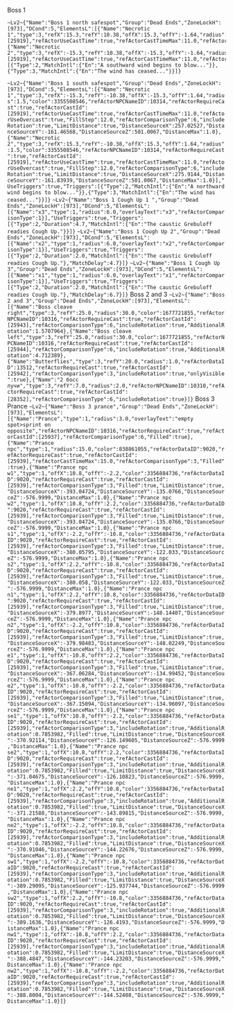 Boss 1
```
~Lv2~{"Name":"Boss 1 north safespot","Group":"Dead Ends","ZoneLockH":[973],"DCond":5,"ElementsL":[{"Name":"Necrotic 1","type":3,"refX":15.3,"refY":10.38,"offX":15.3,"offY":-1.64,"radius":1.5,"color":3355508546,"refActorNPCNameID":10314,"refActorRequireCast":true,"refActorCastId":[25919],"refActorUseCastTime":true,"refActorCastTimeMax":11.0,"refActorUseOvercast":true,"FillStep":12.0,"refActorComparisonType":6,"includeRotation":true,"LimitDistance":true,"DistanceSourceX":275.7701,"DistanceSourceY":-194.28917,"DistanceSourceZ":501.0067,"DistanceMax":1.0},{"Name":"Necrotic 2","type":3,"refX":-15.3,"refY":10.38,"offX":-15.3,"offY":-1.64,"radius":1.5,"color":3355508546,"refActorNPCNameID":10314,"refActorRequireCast":true,"refActorCastId":[25919],"refActorUseCastTime":true,"refActorCastTimeMax":11.0,"refActorUseOvercast":true,"FillStep":12.0,"refActorComparisonType":6,"includeRotation":true,"LimitDistance":true,"DistanceSourceX":256.99652,"DistanceSourceY":-194.0715,"DistanceSourceZ":501.0067,"DistanceMax":1.0}],"UseTriggers":true,"Triggers":[{"Type":2,"MatchIntl":{"En":"A southward wind begins to blow..."}},{"Type":3,"MatchIntl":{"En":"The wind has ceased..."}}]}
```
```~Lv2~{"Name":"Boss 1 south safespot","Group":"Dead Ends","ZoneLockH":[973],"DCond":5,"ElementsL":[{"Name":"Necrotic 1","type":3,"refX":-15.3,"refY":-10.38,"offX":-15.3,"offY":1.64,"radius":1.5,"color":3355508546,"refActorNPCNameID":10314,"refActorRequireCast":true,"refActorCastId":[25919],"refActorUseCastTime":true,"refActorCastTimeMax":11.0,"refActorUseOvercast":true,"FillStep":12.0,"refActorComparisonType":6,"includeRotation":true,"LimitDistance":true,"DistanceSourceX":257.02527,"DistanceSourceY":-161.46568,"DistanceSourceZ":501.0067,"DistanceMax":1.0},{"Name":"Necrotic 2","type":3,"refX":15.3,"refY":-10.38,"offX":15.3,"offY":1.64,"radius":1.5,"color":3355508546,"refActorNPCNameID":10314,"refActorRequireCast":true,"refActorCastId":[25919],"refActorUseCastTime":true,"refActorCastTimeMax":11.0,"refActorUseOvercast":true,"FillStep":12.0,"refActorComparisonType":6,"includeRotation":true,"LimitDistance":true,"DistanceSourceX":275.9144,"DistanceSourceY":-161.83939,"DistanceSourceZ":501.0067,"DistanceMax":1.0}],"UseTriggers":true,"Triggers":[{"Type":2,"MatchIntl":{"En":"A northward wind begins to blow..."}},{"Type":3,"MatchIntl":{"En":"The wind has ceased..."}}]}```
```~Lv2~{"Name":"Boss 1 Cough Up 1 ","Group":"Dead Ends","ZoneLockH":[973],"DCond":5,"ElementsL":[{"Name":"x3","type":1,"radius":6.0,"overlayText":"x3","refActorComparisonType":1}],"UseTriggers":true,"Triggers":[{"Type":2,"Duration":4.7,"MatchIntl":{"En":"The caustic Grebuloff readies Cough Up."}}]}```
```~Lv2~{"Name":"Boss 1 Cough Up 2","Group":"Dead Ends","ZoneLockH":[973],"DCond":5,"ElementsL":[{"Name":"x2","type":1,"radius":6.0,"overlayText":"x2","refActorComparisonType":1}],"UseTriggers":true,"Triggers":[{"Type":2,"Duration":2.0,"MatchIntl":{"En":"The caustic Grebuloff readies Cough Up."},"MatchDelay":4.7}]}```
```~Lv2~{"Name":"Boss 1 Cough Up 3","Group":"Dead Ends","ZoneLockH":[973],"DCond":5,"ElementsL":[{"Name":"x1","type":1,"radius":6.0,"overlayText":"x1","refActorComparisonType":1}],"UseTriggers":true,"Triggers":[{"Type":2,"Duration":2.0,"MatchIntl":{"En":"The caustic Grebuloff readies Cough Up."},"MatchDelay":6.7}]}```
Boss 2 and 3
```~Lv2~{"Name":"Boss 2 and 3","Group":"Dead Ends","ZoneLockH":[973],"ElementsL":[{"Name":"Boss cleave right","type":3,"refY":25.0,"radius":30.0,"color":1677721855,"refActorNPCNameID":10316,"refActorRequireCast":true,"refActorCastId":[25943],"refActorComparisonType":6,"includeRotation":true,"AdditionalRotation":1.5707964},{"Name":"Boss cleave left","type":3,"refY":25.0,"radius":30.0,"color":1677721855,"refActorNPCNameID":10316,"refActorRequireCast":true,"refActorCastId":[25944],"refActorComparisonType":6,"includeRotation":true,"AdditionalRotation":4.712389},{"Name":"Butterflies","type":3,"refY":20.0,"radius":1.0,"refActorDataID":13512,"refActorRequireCast":true,"refActorCastId":[25942],"refActorComparisonType":3,"includeRotation":true,"onlyVisible":true},{"Name":"2 босс лучи","type":3,"refY":7.0,"radius":2.0,"refActorNPCNameID":10310,"refActorRequireCast":true,"refActorCastId":[28352],"refActorComparisonType":6,"includeRotation":true}]}```
Boss 3 Prance
```~Lv2~{"Name":"Boss 3 prance","Group":"Dead Ends","ZoneLockH":[973],"ElementsL":[{"Name":"Prance","type":1,"radius":3.0,"overlayText":"empty spot>sprint on opposite","refActorNPCNameID":10316,"refActorRequireCast":true,"refActorCastId":[25937],"refActorComparisonType":6,"Filled":true},{"Name":"Prance npc","type":1,"radius":15.0,"color":838861055,"refActorDataID":9020,"refActorRequireCast":true,"refActorCastId":[25939],"refActorCastTimeMax":15.0,"refActorComparisonType":3,"Filled":true},{"Name":"Prance npc w1","type":1,"offX":10.8,"offY":-2.2,"color":3356884736,"refActorDataID":9020,"refActorRequireCast":true,"refActorCastId":[25939],"refActorComparisonType":3,"Filled":true,"LimitDistance":true,"DistanceSourceX":-393.04724,"DistanceSourceY":-135.0766,"DistanceSourceZ":-576.9999,"DistanceMax":1.0},{"Name":"Prance npc w2","type":1,"offX":10.8,"offY":2.2,"color":3356884736,"refActorDataID":9020,"refActorRequireCast":true,"refActorCastId":[25939],"refActorComparisonType":3,"Filled":true,"LimitDistance":true,"DistanceSourceX":-393.04724,"DistanceSourceY":-135.0766,"DistanceSourceZ":-576.9999,"DistanceMax":1.0},{"Name":"Prance npc s1","type":1,"offX":-2.2,"offY":-10.8,"color":3356884736,"refActorDataID":9020,"refActorRequireCast":true,"refActorCastId":[25939],"refActorComparisonType":3,"Filled":true,"LimitDistance":true,"DistanceSourceX":-380.05795,"DistanceSourceY":-122.033,"DistanceSourceZ":-576.9999,"DistanceMax":1.0},{"Name":"Prance npc s2","type":1,"offX":2.2,"offY":-10.8,"color":3356884736,"refActorDataID":9020,"refActorRequireCast":true,"refActorCastId":[25939],"refActorComparisonType":3,"Filled":true,"LimitDistance":true,"DistanceSourceX":-380.058,"DistanceSourceY":-122.033,"DistanceSourceZ":-576.9999,"DistanceMax":1.0},{"Name":"Prance npc n1","type":1,"offX":2.2,"offY":10.8,"color":3356884736,"refActorDataID":9020,"refActorRequireCast":true,"refActorCastId":[25939],"refActorComparisonType":3,"Filled":true,"LimitDistance":true,"DistanceSourceX":-379.8977,"DistanceSourceY":-148.14407,"DistanceSourceZ":-576.9999,"DistanceMax":1.0},{"Name":"Prance npc n2","type":1,"offX":-2.2,"offY":10.8,"color":3356884736,"refActorDataID":9020,"refActorRequireCast":true,"refActorCastId":[25939],"refActorComparisonType":3,"Filled":true,"LimitDistance":true,"DistanceSourceX":-379.98483,"DistanceSourceY":-148.02249,"DistanceSourceZ":-576.9999,"DistanceMax":1.0},{"Name":"Prance npc e1","type":1,"offX":-10.8,"offY":2.2,"color":3356884736,"refActorDataID":9020,"refActorRequireCast":true,"refActorCastId":[25939],"refActorComparisonType":3,"Filled":true,"LimitDistance":true,"DistanceSourceX":-367.06284,"DistanceSourceY":-134.99452,"DistanceSourceZ":-576.9999,"DistanceMax":1.0},{"Name":"Prance npc e2","type":1,"offX":-10.8,"offY":-2.2,"color":3356884736,"refActorDataID":9020,"refActorRequireCast":true,"refActorCastId":[25939],"refActorComparisonType":3,"Filled":true,"LimitDistance":true,"DistanceSourceX":-367.15094,"DistanceSourceY":-134.96097,"DistanceSourceZ":-576.9999,"DistanceMax":1.0},{"Name":"Prance npc se1","type":1,"offX":10.8,"offY":-2.2,"color":3356884736,"refActorDataID":9020,"refActorRequireCast":true,"refActorCastId":[25939],"refActorComparisonType":3,"includeRotation":true,"AdditionalRotation":0.7853982,"Filled":true,"LimitDistance":true,"DistanceSourceX":-370.92114,"DistanceSourceY":-126.149605,"DistanceSourceZ":-576.9999,"DistanceMax":1.0},{"Name":"Prance npc se2","type":1,"offX":10.8,"offY":2.2,"color":3356884736,"refActorDataID":9020,"refActorRequireCast":true,"refActorCastId":[25939],"refActorComparisonType":3,"includeRotation":true,"AdditionalRotation":0.7853982,"Filled":true,"LimitDistance":true,"DistanceSourceX":-371.04675,"DistanceSourceY":-126.10823,"DistanceSourceZ":-576.9999,"DistanceMax":1.0},{"Name":"Prance npc ne1","type":1,"offX":2.2,"offY":10.8,"color":3356884736,"refActorDataID":9020,"refActorRequireCast":true,"refActorCastId":[25939],"refActorComparisonType":3,"includeRotation":true,"AdditionalRotation":0.7853982,"Filled":true,"LimitDistance":true,"DistanceSourceX":-371.21588,"DistanceSourceY":-143.89815,"DistanceSourceZ":-576.9999,"DistanceMax":1.0},{"Name":"Prance npc ne2","type":1,"offX":-2.2,"offY":10.8,"color":3356884736,"refActorDataID":9020,"refActorRequireCast":true,"refActorCastId":[25939],"refActorComparisonType":3,"includeRotation":true,"AdditionalRotation":0.7853982,"Filled":true,"LimitDistance":true,"DistanceSourceX":-370.91046,"DistanceSourceY":-144.22676,"DistanceSourceZ":-576.9999,"DistanceMax":1.0},{"Name":"Prance npc sw1","type":1,"offX":-2.2,"offY":-10.8,"color":3356884736,"refActorDataID":9020,"refActorRequireCast":true,"refActorCastId":[25939],"refActorComparisonType":3,"includeRotation":true,"AdditionalRotation":0.7853982,"Filled":true,"LimitDistance":true,"DistanceSourceX":-389.29095,"DistanceSourceY":-125.937744,"DistanceSourceZ":-576.9999,"DistanceMax":1.0},{"Name":"Prance npc sw2","type":1,"offX":2.2,"offY":-10.8,"color":3356884736,"refActorDataID":9020,"refActorRequireCast":true,"refActorCastId":[25939],"refActorComparisonType":3,"includeRotation":true,"AdditionalRotation":0.7853982,"Filled":true,"LimitDistance":true,"DistanceSourceX":-389.1636,"DistanceSourceY":-126.4193,"DistanceSourceZ":-576.9999,"DistanceMax":1.0},{"Name":"Prance npc nw1","type":1,"offX":-10.8,"offY":2.2,"color":3356884736,"refActorDataID":9020,"refActorRequireCast":true,"refActorCastId":[25939],"refActorComparisonType":3,"includeRotation":true,"AdditionalRotation":0.7853982,"Filled":true,"LimitDistance":true,"DistanceSourceX":-388.4847,"DistanceSourceY":-144.23203,"DistanceSourceZ":-576.9999,"DistanceMax":1.0},{"Name":"Prance npc nw2","type":1,"offX":-10.8,"offY":-2.2,"color":3356884736,"refActorDataID":9020,"refActorRequireCast":true,"refActorCastId":[25939],"refActorComparisonType":3,"includeRotation":true,"AdditionalRotation":0.7853982,"Filled":true,"LimitDistance":true,"DistanceSourceX":-388.8004,"DistanceSourceY":-144.52408,"DistanceSourceZ":-576.9999,"DistanceMax":1.0}]}```
